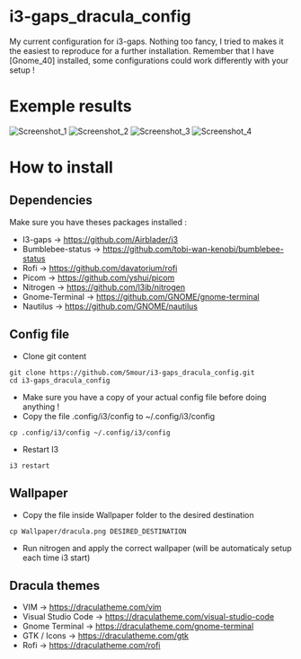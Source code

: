 # i3-gaps_dracula_config
My current configuration for i3-gaps. Nothing too fancy, I tried to makes it the easiest to reproduce for a further installation.
Remember that I have [Gnome_40] installed, some configurations could work differently with your setup !

# Exemple results
![Screenshot_1](https://user-images.githubusercontent.com/40761875/118363213-9b953900-b593-11eb-9085-06f220b9946e.png)
![Screenshot_2](https://user-images.githubusercontent.com/40761875/118364670-bd91ba00-b599-11eb-9f5c-4f37e6251680.png)
![Screenshot_3](https://user-images.githubusercontent.com/40761875/118363441-abf9e380-b594-11eb-92b3-c5ab4e931f9a.png)
![Screenshot_4](https://user-images.githubusercontent.com/40761875/118363621-83beb480-b595-11eb-8d01-bb2c989181bd.png)

# How to install
## Dependencies
Make sure you have theses packages installed : 
* I3-gaps -> https://github.com/Airblader/i3
* Bumblebee-status -> https://github.com/tobi-wan-kenobi/bumblebee-status
* Rofi -> https://github.com/davatorium/rofi
* Picom -> https://github.com/yshui/picom
* Nitrogen -> https://github.com/l3ib/nitrogen
* Gnome-Terminal -> https://github.com/GNOME/gnome-terminal
* Nautilus -> https://github.com/GNOME/nautilus
## Config file
* Clone git content
```
git clone https://github.com/Smour/i3-gaps_dracula_config.git
cd i3-gaps_dracula_config
```
* Make sure you have a copy of your actual config file before doing anything !
* Copy the file .config/i3/config to ~/.config/i3/config
```
cp .config/i3/config ~/.config/i3/config
```
* Restart I3
```
i3 restart
```
## Wallpaper
* Copy the file inside Wallpaper folder to the desired destination
```
cp Wallpaper/dracula.png DESIRED_DESTINATION
```
* Run nitrogen and apply the correct wallpaper (will be automaticaly setup each time i3 start)
## Dracula themes
* VIM -> https://draculatheme.com/vim
* Visual Studio Code -> https://draculatheme.com/visual-studio-code
* Gnome Terminal -> https://draculatheme.com/gnome-terminal
* GTK / Icons -> https://draculatheme.com/gtk
* Rofi -> https://draculatheme.com/rofi
